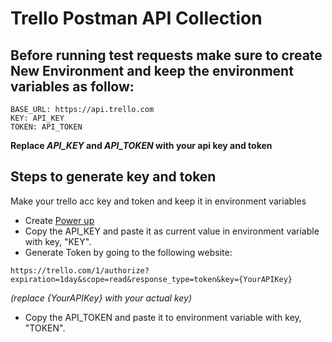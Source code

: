 # Trello Postman API Collection


## Before running test requests make sure to create New Environment and keep the environment variables as follow: 

```
BASE_URL: https://api.trello.com
KEY: API_KEY
TOKEN: API_TOKEN
```
<b>Replace <i>API_KEY</i> and <i>API_TOKEN</i> with your api key and token</b>

## Steps to generate key and token

Make your trello acc key and token and keep it in environment variables
- Create [Power up](https://trello.com/power-ups/admin/new)
- Copy the API_KEY and paste it as current value in environment variable with key, "KEY".
- Generate Token by going to the following website: 
```
https://trello.com/1/authorize?expiration=1day&scope=read&response_type=token&key={YourAPIKey}
```
<i>(replace {YourAPIKey} with your actual key)</i>
- Copy the API_TOKEN and paste it to environment variable with key, "TOKEN".
